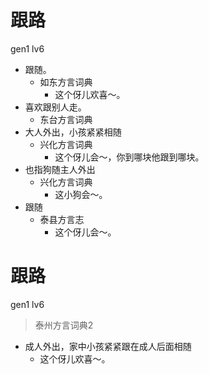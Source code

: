 # 跟路
gen1 lv6
+ 跟随。
  * 如东方言词典
    - 这个伢儿欢喜～。
+ 喜欢跟别人走。
  * 东台方言词典
+ 大人外出，小孩紧紧相随
  * 兴化方言词典
    - 这个伢儿会～，你到哪块他跟到哪块。
+ 也指狗随主人外出
  * 兴化方言词典
    - 这小狗会～。
+ 跟随
  * 泰县方言志
    - 这个伢儿会～。

# 跟路
gen1 lv6
> 泰州方言词典2
- 成人外出，家中小孩紧紧跟在成人后面相随
  - 这个伢儿欢喜～。
